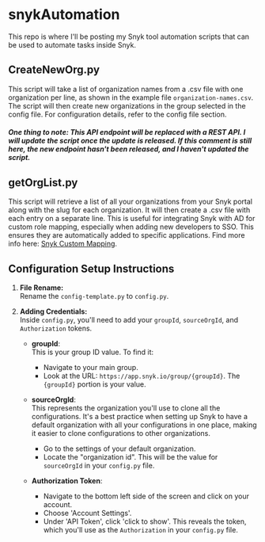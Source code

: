 # snykAutomation

This repo is where I'll be posting my Snyk tool automation scripts that can be used to automate tasks inside Snyk.

## CreateNewOrg.py
This script will take a list of organization names from a .csv file with one organization per line, as shown in the example file `organization-names.csv`. The script will then create new organizations in the group selected in the config file. For configuration details, refer to the config file section.

##### One thing to note: This API endpoint will be replaced with a REST API. I will update the script once the update is released. If this comment is still here, the new endpoint hasn't been released, and I haven't updated the script.

## getOrgList.py
This script will retrieve a list of all your organizations from your Snyk portal along with the slug for each organization. It will then create a .csv file with each entry on a separate line. This is useful for integrating Snyk with AD for custom role mapping, especially when adding new developers to SSO. This ensures they are automatically added to specific applications. Find more info here: [Snyk Custom Mapping](https://docs.snyk.io/enterprise-setup/using-single-sign-on-sso-for-authentication/custom-mapping-option).


## Configuration Setup Instructions

1. **File Rename:**  
   Rename the `config-template.py` to `config.py`.

2. **Adding Credentials:**  
   Inside `config.py`, you'll need to add your `groupId`, `sourceOrgId`, and `Authorization` tokens.

    - **groupId**:  
      This is your group ID value. To find it:
        - Navigate to your main group.
        - Look at the URL: `https://app.snyk.io/group/{groupId}`. The `{groupId}` portion is your value.
      
    - **sourceOrgId**:  
      This represents the organization you'll use to clone all the configurations. It's a best practice when setting up Snyk to have a default organization with all your configurations in one place, making it easier to clone configurations to other organizations.
        - Go to the settings of your default organization.
        - Locate the "organization id". This will be the value for `sourceOrgId` in your `config.py` file.

    - **Authorization Token**:
        - Navigate to the bottom left side of the screen and click on your account.
        - Choose 'Account Settings'.
        - Under 'API Token', click 'click to show'. This reveals the token, which you'll use as the `Authorization` in your `config.py` file.
